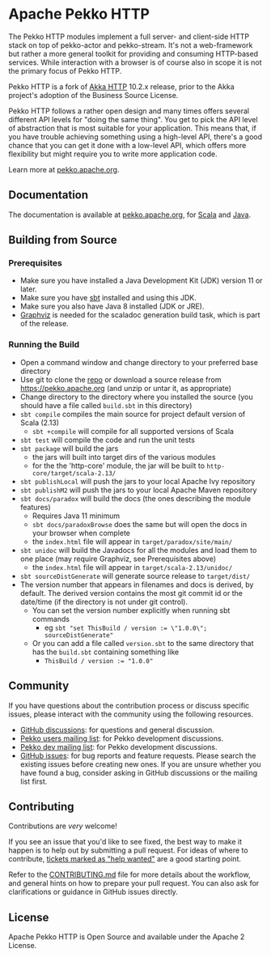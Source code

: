 # Apache Pekko HTTP

<!--
[![pekko-http-core Scala version support](https://index.scala-lang.org/pekko/pekko-http/pekko-http-core/latest-by-scala-version.svg)](https://index.scala-lang.org/pekko/pekko-http/pekko-http-core)
-->

The Pekko HTTP modules implement a full server- and client-side HTTP stack on top
of pekko-actor and pekko-stream. It's not a web-framework but rather a more
general toolkit for providing and consuming HTTP-based services. While
interaction with a browser is of course also in scope it is not the primary
focus of Pekko HTTP.

Pekko HTTP is a fork of [Akka HTTP](https://github.com/akka/akka-http) 10.2.x release, prior to the Akka project's adoption of the Business Source License.

Pekko HTTP follows a rather open design and many times offers several different
API levels for "doing the same thing". You get to pick the API level of
abstraction that is most suitable for your application. This means that, if you
have trouble achieving something using a high-level API, there's a good chance
that you can get it done with a low-level API, which offers more flexibility but
might require you to write more application code.

Learn more at [pekko.apache.org](https://pekko.apache.org/docs/pekko-http/current/).

## Documentation

The documentation is available at
[pekko.apache.org](https://pekko.apache.org/docs/pekko-http/current/), for
[Scala](https://pekko.apache.org/docs/pekko-http/current/scala/http/) and
[Java](https://pekko.apache.org/docs/pekko-http/current/java/http/).

## Building from Source

### Prerequisites
- Make sure you have installed a Java Development Kit (JDK) version 11 or later.
- Make sure you have [sbt](https://www.scala-sbt.org/) installed and using this JDK.
- Make sure you also have Java 8 installed (JDK or JRE).
- [Graphviz](https://graphviz.gitlab.io/download/) is needed for the scaladoc generation build task, which is part of the release.

### Running the Build
- Open a command window and change directory to your preferred base directory
- Use git to clone the [repo](https://github.com/apache/incubator-pekko) or download a source release from https://pekko.apache.org (and unzip or untar it, as appropriate)
- Change directory to the directory where you installed the source (you should have a file called `build.sbt` in this directory)
- `sbt compile` compiles the main source for project default version of Scala (2.13)
    - `sbt +compile` will compile for all supported versions of Scala
- `sbt test` will compile the code and run the unit tests
- `sbt package` will build the jars
    - the jars will built into target dirs of the various modules
    - for the the 'http-core' module, the jar will be built to `http-core/target/scala-2.13/`
- `sbt publishLocal` will push the jars to your local Apache Ivy repository
- `sbt publishM2` will push the jars to your local Apache Maven repository
- `sbt docs/paradox` will build the docs (the ones describing the module features)
     - Requires Java 11 minimum
     - `sbt docs/paradoxBrowse` does the same but will open the docs in your browser when complete
     - the `index.html` file will appear in `target/paradox/site/main/`
- `sbt unidoc` will build the Javadocs for all the modules and load them to one place (may require Graphviz, see Prerequisites above)
     - the `index.html` file will appear in `target/scala-2.13/unidoc/`
- `sbt sourceDistGenerate` will generate source release to `target/dist/`
- The version number that appears in filenames and docs is derived, by default. The derived version contains the most git commit id or the date/time (if the directory is not under git control). 
    - You can set the version number explicitly when running sbt commands
        - eg `sbt "set ThisBuild / version := \"1.0.0\"; sourceDistGenerate"`  
    - Or you can add a file called `version.sbt` to the same directory that has the `build.sbt` containing something like
        - `ThisBuild / version := "1.0.0"`

## Community

If you have questions about the contribution process or discuss specific issues, please interact with the community using the following resources.

- [GitHub discussions](https://github.com/apache/incubator-pekko-http/discussions): for questions and general discussion.
- [Pekko users mailing list](https://lists.apache.org/list.html?users@pekko.apache.org): for Pekko development discussions.
- [Pekko dev mailing list](https://lists.apache.org/list.html?dev@pekko.apache.org): for Pekko development discussions.
- [GitHub issues](https://github.com/apache/incubator-pekko-http/issues): for bug reports and feature requests. Please search the existing issues before creating new ones. If you are unsure whether you have found a bug, consider asking in GitHub discussions or the mailing list first.

<!--
[stackoverflow-badge]: https://img.shields.io/badge/stackoverflow%3A-pekko--http-blue.svg?style=flat-square
[stackoverflow]:       https://stackoverflow.com/questions/tagged/pekko-http
[github-issues-badge]: https://img.shields.io/badge/github%3A-issues-blue.svg?style=flat-square
[github-issues]:       https://github.com/apache/incubator-pekko-http/issues
[scaladex-badge]:      https://index.scala-lang.org/count.svg?q=dependencies:pekko/pekko-http*&subject=scaladex:&color=blue&style=flat-square
[scaladex-projects]:   https://index.scala-lang.org/search?q=dependencies:pekko/pekko-http*
-->

## Contributing

Contributions are *very* welcome!

If you see an issue that you'd like to see fixed, the best way to make it happen is to help out by submitting a pull request.
For ideas of where to contribute, [tickets marked as "help wanted"](https://github.com/apache/incubator-pekko-http/labels/help%20wanted) are a good starting point.

Refer to the [CONTRIBUTING.md](CONTRIBUTING.md) file for more details about the workflow,
and general hints on how to prepare your pull request. You can also ask for clarifications or guidance in GitHub issues directly.


## License

Apache Pekko HTTP is Open Source and available under the Apache 2 License.
